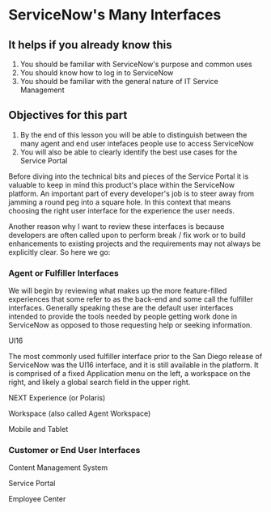 # ServiceNow's Many Interfaces

## It helps if you already know this

1. You should be familiar with ServiceNow's purpose and common uses
2. You should know how to log in to ServiceNow 
3. You should be familiar with the general nature of IT Service Management

## Objectives for this part

1. By the end of this lesson you will be able to distinguish between the many agent and end user intefaces people use to access ServiceNow
2. You will also be able to clearly identify the best use cases for the Service Portal


Before diving into the technical bits and pieces of the Service Portal it is valuable to keep in mind this product's place within the ServiceNow platform. An important part of every developer's job is to steer away from jamming a round peg into a square hole. In this context that means choosing the right user interface for the experience the user needs.

Another reason why I want to review these interfaces is because developers are often called upon to perform break / fix work or to build enhancements to existing projects and the requirements may not always be explicitly clear. So here we go:

### Agent or Fulfiller Interfaces

We will begin by reviewing what makes up the more feature-filled experiences that some refer to as the back-end and some call the fulfiller interfaces. Generally speaking these are the default user interfaces intended to provide the tools needed by people getting work done in ServiceNow as opposed to those requesting help or seeking information.

UI16

The most commonly used fulfiller interface prior to the San Diego release of ServiceNow was the UI16 interface, and it is still available in the platform. It is comprised of a fixed Application menu on the left, a workspace on the right, and likely a global search field in the upper right.

NEXT Experience (or Polaris)

Workspace (also called Agent Workspace)

Mobile and Tablet

### Customer or End User Interfaces

Content Management System

Service Portal

Employee Center


